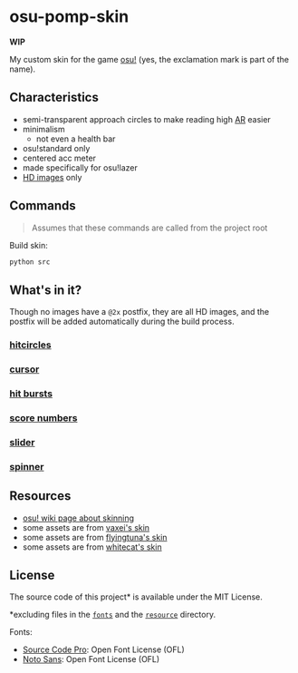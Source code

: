 # osu-pomp-skin

**WIP**

My custom skin for the game [osu!](osu.ppy.sh) (yes, the exclamation mark is part of the name).

## Characteristics

- semi-transparent approach circles to make reading high [AR](https://osu.ppy.sh/wiki/en/Beatmapping/Approach_rate) easier
- minimalism
  - not even a health bar
- osu!standard only
- centered acc meter
- made specifically for osu!lazer
- [HD images](https://github.com/ppy/osu-wiki/blob/master/wiki/Skinning/FAQ/en.md#hd-images) only

## Commands

> Assumes that these commands are called from the project root

Build skin:

```bash
python src
```

## What's in it?

Though no images have a `@2x` postfix, they are all HD images, and the postfix will be added automatically during the build process.

### [hitcircles](https://github.com/ppy/osu-wiki/blob/master/wiki/Skinning/osu!/en.md#hit-circles)

### [cursor](https://github.com/ppy/osu-wiki/blob/master/wiki/Skinning/Interface/en.md#cursor)

### [hit bursts](https://github.com/ppy/osu-wiki/blob/master/wiki/Skinning/Interface/en.md#hit-bursts)

### [score numbers](https://github.com/ppy/osu-wiki/blob/master/wiki/Skinning/Interface/en.md#score-numbers)

### [slider](https://github.com/ppy/osu-wiki/blob/master/wiki/Skinning/osu!/en.md#slider)

### [spinner](https://github.com/ppy/osu-wiki/blob/master/wiki/Skinning/osu!/en.md#spinner)

## Resources

- [osu! wiki page about skinning](https://osu.ppy.sh/wiki/en/Skinning)
- some assets are from [vaxei's skin](https://drive.google.com/file/d/1JRDbxtEVFYMgt9ls4rvIRs2v0IfBddFO/view)
- some assets are from [flyingtuna's skin](https://drive.google.com/file/d/1SVtUUvo4o2DUwQ1Pf2Xb0v4eDblvvovq/view)
- some assets are from [whitecat's skin](https://drive.google.com/file/d/1A9Ktx7MY-UP5iOGTTHsyQP622zDOKqfe/view)

## License

The source code of this project\* is available under the MIT License.

\*excluding files in the [`fonts`](./fonts) and the [`resource`](./resource) directory.

Fonts:

- [Source Code Pro](https://fonts.google.com/specimen/Source+Code+Pro): Open Font License (OFL)
- [Noto Sans](https://fonts.google.com/noto/specimen/Noto+Sans): Open Font License (OFL)

